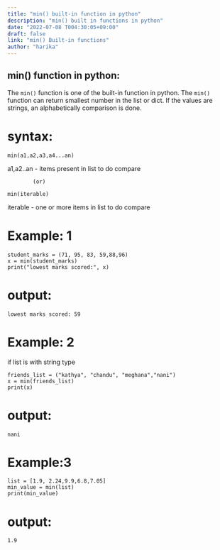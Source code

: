 ```yaml
---
title: "min() built-in function in python"
description: "min() built in functions in python"
date: "2022-07-08 T004:30:05+09:00"
draft: false
link: "min() Built-in functions"
author: "harika"
---
```


## min() function in python:
The `min()` function is one of the built-in function in python. 
The `min()` function can return smallest number in the list or dict.
If the values are strings, an alphabetically comparison is done.

# syntax:
```
min(a1,a2,a3,a4...an)
```
a1,a2..an - items present in list to do compare

            (or)
```
min(iterable)            
```
iterable - one or more items in list to do compare

# Example: 1
```
student_marks = (71, 95, 83, 59,88,96)
x = min(student_marks) 
print("lowest marks scored:", x)
```
# output:
```
lowest marks scored: 59
```
# Example: 2

if list is with string type
```
friends_list = ("kathya", "chandu", "meghana","nani")
x = min(friends_list) 
print(x)
```
# output:
```
nani
```
# Example:3
```
list = [1.9, 2.24,9.9,6.8,7.05]
min_value = min(list)
print(min_value)
```
# output:
```
1.9
```
